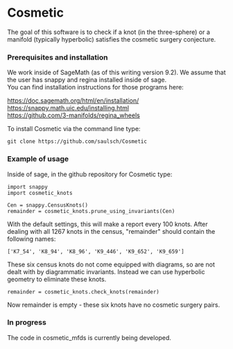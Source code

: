 # Cosmetic

The goal of this software is to check if a knot (in the three-sphere)
or a manifold (typically hyperbolic) satisfies the cosmetic surgery
conjecture.

### Prerequisites and installation

We work inside of SageMath (as of this writing version 9.2).
We assume that the user has snappy and regina installed inside of sage.  
You can find installation instructions for those programs here: 

https://doc.sagemath.org/html/en/installation/  \
https://snappy.math.uic.edu/installing.html  \
https://github.com/3-manifolds/regina_wheels

To install Cosmetic via the command line type:

```
git clone https://github.com/saulsch/Cosmetic
```

### Example of usage

Inside of sage, in the github repository for Cosmetic type:

```
import snappy
import cosmetic_knots

Cen = snappy.CensusKnots()
remainder = cosmetic_knots.prune_using_invariants(Cen)
```

With the default settings, this	will make a report every 100 knots.
After dealing with all 1267 knots in the census, "remainder" should 
contain the following names:

```
['K7_54', 'K8_94', 'K8_96', 'K9_446', 'K9_652', 'K9_659']
```

These six census knots do not come equipped with diagrams, so are not
dealt with by diagrammatic invariants.  Instead we can use hyperbolic
geometry to eliminate these knots.

```
remainder = cosmetic_knots.check_knots(remainder)
```

Now remainder is empty - these six knots have no cosmetic surgery pairs.

### In progress

The code in cosmetic_mfds is currently being developed.
